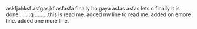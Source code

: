 askfjahksf
asfgasjkf
asfasfa
finally ho gaya
asfas
asfas
lets c
finally it is done
.....
:q
.........this is read me.
added nw line to read me.
added on emore line.
added one more line.
